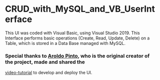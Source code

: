 # CRUD_with_MySQL_and_VB_UserInterface

This UI was coded with Visual Basic, using Visual Studio 2019. This Interface performs basic operations (Create, Read, Update, Delete)
on a Table, which is stored in a Data Base managed with MySQL.

### Special thanks to [Aroldo Pinto](aspp2583@gmail.com "Aroldo's email"), who is the original creator of the project, made and shared the 
[video-tutorial](https://www.youtube.com/watch?v=Kh-p8A4CZf0&t=1s "CRUD VB MYSQL") to develop and deploy the UI. 
